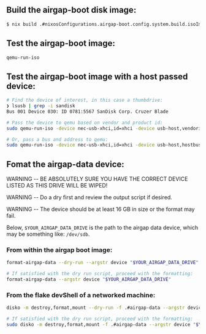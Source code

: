 ## Build the airgap-boot disk image:
```bash
$ nix build .#nixosConfigurations.airgap-boot.config.system.build.isoImage
```

## Test the airgap-boot image:
```bash
qemu-run-iso
```

## Test the airgap-boot image with a host passed device:
```bash
# Find the device of interest, in this case a thumbdrive:
❯ lsusb | grep -i sandisk
Bus 001 Device 030: ID 0781:5567 SanDisk Corp. Cruzer Blade

# Pass the device to qemu based on vendor and product id:
sudo qemu-run-iso -device nec-usb-xhci,id=xhci -device usb-host,vendorid=0x0781,productid=0x5567

# Or, pass a bus and address to qemu:
sudo qemu-run-iso -device nec-usb-xhci,id=xhci -device usb-host,hostbus=1,hostaddr=30
```

## Fomat the airgap-data device:
WARNING -- BE ABSOLUTELY SURE YOU HAVE THE CORRECT DEVICE LISTED AS THIS DRIVE WILL BE WIPED!

WARNING -- Do a dry first and review the output script if desired.

WARNING -- The device should be at least 16 GB in size or the format may fail.

Below, `$YOUR_AIRGAP_DATA_DRIVE` is the path to the airgap data device,
which may be something like: `/dev/sdb`.

### From within the airgap boot image:
```bash
format-airgap-data --dry-run --argstr device "$YOUR_AIRGAP_DATA_DRIVE"

# If satisfied with the dry run script, proceed with the formatting:
format-airgap-data --argstr device "$YOUR_AIRGAP_DATA_DRIVE"
```

### From the flake devShell of a networked machine:
```bash
disko -m destroy,format,mount --dry-run -f .#airgap-data --argstr device "$YOUR_AIRGAP_DATA_DRIVE"

# If satisfied with the dry run script, proceed with the formatting:
sudo disko -m destroy,format,mount -f .#airgap-data --argstr device "$YOUR_AIRGAP_DATA_DRIVE"
```
